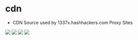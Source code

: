 # cdn

* CDN Source used by 1337x.hashhackers.com Proxy Sites

[![](https://data.jsdelivr.com/v1/package/gh/1337-to/cdn/badge/day)](https://1337x.hashhackers.com)
[![](https://data.jsdelivr.com/v1/package/gh/1337-to/cdn/badge/week)](https://1337x.hashhackers.com)
[![](https://data.jsdelivr.com/v1/package/gh/1337-to/cdn/badge/month)](https://1337x.hashhackers.com)
[![](https://data.jsdelivr.com/v1/package/gh/1337-to/cdn/badge/year)](https://1337x.hashhackers.com)

